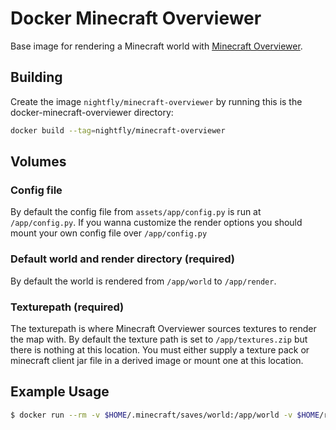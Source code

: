 # Docker Minecraft Overviewer

Base image for rendering a Minecraft world with [Minecraft Overviewer](http://overviewer.org/).

## Building 

Create the image `nightfly/minecraft-overviewer` by running this is the docker-minecraft-overviewer directory:

```sh
docker build --tag=nightfly/minecraft-overviewer
```

## Volumes

### Config file
By default the config file from `assets/app/config.py` is run at `/app/config.py`. 
If you wanna customize the render options you should mount your own config file over `/app/config.py`

### Default world and render directory (required)
By default the world is rendered from `/app/world` to `/app/render`.

### Texturepath (required)
The texturepath is where Minecraft Overviewer sources textures to render the map with. 
By default the texture path is set to `/app/textures.zip` but there is nothing at this location.
You must either supply a texture pack or minecraft client jar file in a derived image or mount one at this location.

## Example Usage

```sh
$ docker run --rm -v $HOME/.minecraft/saves/world:/app/world -v $HOME/render:/app/render -v $HOME/versions/1.7.10/1.7.10.jar:/app/textures.zip -u 1000 nightfly/minecraft-overviewer
```
